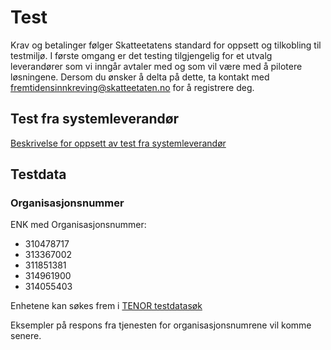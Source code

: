 # Test

Krav og betalinger følger Skatteetatens standard for oppsett og tilkobling til testmiljø. I første omgang er det testing tilgjengelig for et utvalg leverandører som vi inngår avtaler med og som vil være med å pilotere løsningene. Dersom du ønsker å delta på dette, ta kontakt med fremtidensinnkreving@skatteetaten.no for å registrere deg.

## Test fra systemleverandør

[Beskrivelse for oppsett av test fra systemleverandør](https://skatteetaten.github.io/datasamarbeid-api-dokumentasjon/data_testsystemleverandor.html)

## Testdata

### Organisasjonsnummer

ENK med Organisasjonsnummer:

- 310478717
- 313367002
- 311851381
- 314961900
- 314055403

Enhetene kan søkes frem i [TENOR testdatasøk](https://skatteetaten.github.io/datasamarbeid-api-dokumentasjon/data_testdatasok.html)

Eksempler på respons fra tjenesten for organisasjonsnumrene vil komme senere.
